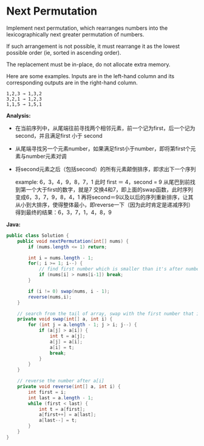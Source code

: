 # Next Permutation

Implement next permutation, which rearranges numbers into the lexicographically next greater permutation of numbers.

If such arrangement is not possible, it must rearrange it as the lowest possible order (ie, sorted in ascending order).

The replacement must be in-place, do not allocate extra memory.

Here are some examples. Inputs are in the left-hand column and its corresponding outputs are in the right-hand column.

    1,2,3 → 1,3,2
    3,2,1 → 1,2,3
    1,1,5 → 1,5,1

**Analysis:**
- 在当前序列中，从尾端往前寻找两个相邻元素，前一个记为first，后一个记为second，并且满足first 小于 second
- 从尾端寻找另一个元素number，如果满足first小于number，即将第first个元素与number元素对调
- 将second元素之后（包括second）的所有元素颠倒排序，即求出下一个序列


    example:
    6，3，4，9，8，7，1
    此时 first ＝ 4，second = 9
    从尾巴到前找到第一个大于first的数字，就是7
    交换4和7，即上面的swap函数，此时序列变成6，3，7，9，8，4，1
    再将second＝9以及以后的序列重新排序，让其从小到大排序，使得整体最小，即reverse一下（因为此时肯定是递减序列）
    得到最终的结果：6，3，7，1，4，8，9

**Java:**
```java
public class Solution {
    public void nextPermutation(int[] nums) {
        if (nums.length <= 1) return;

        int i = nums.length - 1;
        for(; i >= 1; i--) {
            // find first number which is smaller than it's after number
            if (nums[i] > nums[i-1]) break;
        }

        if (i != 0) swap(nums, i - 1);
        reverse(nums,i);
    }

    // search from the tail of array, swap with the first number that is greater than a[i]
    private void swap(int[] a, int i) {
        for (int j = a.length - 1; j > i; j--) {
            if (a[j] > a[i]) {
                int t = a[j];
                a[j] = a[i];
                a[i] = t;
                break;
            }
        }
    }

    // reverse the number after a[i]
    private void reverse(int[] a, int i) {
        int first = i;
        int last = a.length - 1;
        while (first < last) {
            int t = a[first];
            a[first++] = a[last];
            a[last--] = t;
        }
    }
}
```
